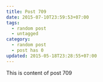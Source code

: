 ```yaml
---
title: Post 709
date: 2015-07-10T23:59:53+07:00
tags:
  - random post
  - untagged
category:
  - random post
  - post has 0
updated: 2015-05-18T23:28:55+07:00
---
```

This is content of post 709
